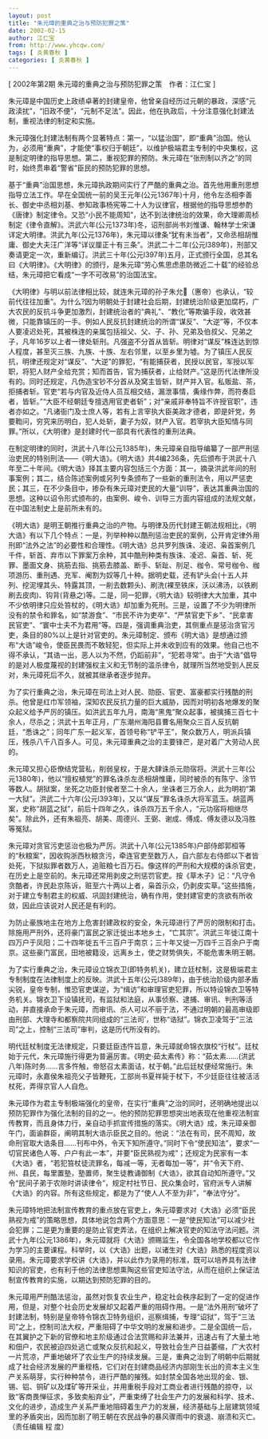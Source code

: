 ```yaml
---
layout: post
title: "朱元璋的重典之治与预防犯罪之策"
date: 2002-02-15
author: 江仁宝
from: http://www.yhcqw.com/
tags: [ 炎黄春秋 ]
categories: [ 炎黄春秋 ]
---
```



[ 2002年第2期 朱元璋的重典之治与预防犯罪之策　作者：江仁宝 ]


朱元璋是中国历史上政绩卓著的封建皇帝，他曾亲自经历过元朝的暴政，深感“元政渎扰”，“旧政不便”，“元制不足法”。因此，他在执政后，十分注意强化封建法制，重视法律的制定和实施。


朱元璋强化封建法制有两个显著特点：第一，“以猛治国”，即“重典”治国。他认为，必须用“重典”，才能使“事权归于朝廷”，以维护极端君主专制的中央集权，这是制定明律的指导思想。第二，重视犯罪的预防。朱元璋在“张刑制以齐之”的同时，始终贯串着“警省”臣民的预防犯罪的思想。


基于“重典”治国思想，朱元璋执政期间实行了严酷的重典之治。首先他用重刑思想指导立法工作。早在全国统一前的吴王元年(公元1367年)十月，他令左丞相李善长、御史中丞相刘基、参知政事杨宪等二十人为议律官，根据他的指导思想参酌《唐律》制定律令。又恐“小民不能周知”，达不到法律统治的效果，命大理卿周桢制定《律令直解》。洪武六年(公元1373年)冬，诏刑部尚书刘惟谦、翰林学士宋谦详定大明律。洪武九年(公元1376年)，朱元璋以律条“犹有未当者”，又命丞相胡惟庸、御史大夫汪广洋等“详议厘正十有三条”。洪武二十二年(公元l389年)，刑部又奏请更定一次，重新编订。洪武三十年(公元l397年)五月，正式颁行全国，总其名曰《大明律》。《大明律》的颁行，是朱元璋“劳心焦思虑患防微近二十载”的经验总结，朱元璋把它看成“一字不可改易”的治国法宝。


《大明律》与明以前法律相比较，就连朱元璋的孙子朱允（惠帝）也承认，“较前代往往加重”。为什么?因为明朝处于封建社会后期，封建统治阶级更加腐朽，广大农民的反抗斗争更加激烈，封建统治者的“典礼”、“教化”等欺骗手段，收效甚微，只能靠镇压的一手。例如人民反抗封建统治的所谓“谋反”、“大逆”等，不仅本人要凌迟处死，其被株连的亲属包括祖父、父、子、孙、兄弟及伯叔父、兄弟之子，凡年16岁以上者一律处斩刑。凡强盗不分首从皆斩。明律对“谋反”株连达到惊人程度，甚至灭三族、九族、十族、左右邻里，以至乡里为墟。为了镇压人民反抗，明律还规定对“谋反”、“大逆”的罪犯，“有能捕获者，民授以民官，军授以军职，将犯人财产全给充赏；知而首告，官为捕获者，止给财产。”这是历代法律所没有的。同时还规定，凡伪造宝钞不分首从及窝主皆斩，财产并入官。私贩盐、茶，拒捕者斩。官吏“若与内官及近侍人员互相交结，漏泄事情，夤缘作弊，而符奏启者，皆斩。”“大臣不经朝廷专擅选用官吏者斩”；对“亲戚非奉特旨不许授官职”，违者亦如之。“凡诸衙门及士庶人等，若有上言宰执大臣美政才德者，即是奸党，务要鞫问，穷究来历明白，犯人处斩，妻子为奴，财产入官。若宰执大臣知情与同罪。”所以，《大明律》是封建时代一部具有代表性的重刑法典。


在制定明律的同时，洪武十八年(公元1385年)，朱元璋亲自指导编纂了一部严刑惩治吏民的特别刑法——《明大诰》。《明大诰》共4编236条，先后颁布于洪武十八年至二十年间。《明大诰》择其主要内容包括三个方面：其一，摘录洪武年间的刑事案例；其二，结合陈述案例或另列专条颁布了一些新的重刑法令，用以严惩吏民；其三，在不少条目中，掺杂有朱元璋对吏民的大量“训导”，表达其重典治国的思想。这种以诏令形式颁布的，由案例、峻令、训导三方面内容组成的法规文献，在中国法制史上是前所未有的。


《明大诰》是明王朝推行重典之治的产物。与明律及历代封建王朝法规相比，《明大诰》有以下几个特点：一是，列举种种以酷刑惩治吏民的案例，公开肯定律外用刑即“法外之法”的必要性和合理性。《明大诰》总共罗列族诛、凌迟、枭首案例几千件，斩首、弃市以下罪案万余种，其中酷刑种类有族诛、凌迟、枭首、斩、死罪、墨面文身、挑筋去指、挑筋去膝盖、断手、斩趾、刖足、枷令、常号枷令、枷项游历、重刑遇、充军、阉割为奴等几十种。据明史载，还有铲头会(十五人并列、挖泥埋其头、特露其顶，一削去数颗头)、刷洗(裸至铁床，沃以沸汤，以铁刷刷去皮肉)、钩背(背悬之)等。二是，同一犯罪，《明大诰》较明律大大加重，其中不少依明律只应处笞杖的，《明大诰》却加重为死刑。三是，设置了不少为明律所没有的禁令和罪名，如“禁游食”、“市民不许为吏卒”、“严禁官吏下乡”、“民拿害民官吏”、“寰中士夫不为君用”等。四是，强调重典治吏，其侧重点是惩治贪官污吏，条目的80%以上是针对官吏的。朱元璋制定、颁布《明大诰》是想通过颁布“大诰”峻令，使臣民畏而不敢轻犯，但实际上并未收到应有的效果。他自己也不得不承认，“其诰一出，恶人以为不然，仍蹈前非”，“犯若寻常”。由于“大诰”倡导的是对人极度蔑视的封建强权主义和无节制的滥杀律令，就理所当然地受到人民反对，朱元璋死后不久，就被其继承者逐步抛弃。


为了实行重典之治，朱元璋在司法上对人民、勋臣、官吏、富豪都实行残酷的刑杀。他曾是红巾军领袖，深知农民反抗力量的巨大威胁，因而对明初各地爆发的聚众起义给予严厉的镇压。如洪武五年九月，南海“黑鬼”聚众起事，被擒捕三百七十余人，尽杀之；洪武十五年正月，广东潮州海阳县曹名用聚众三百人反抗朝廷，“悉诛之”；同年广东一起义军，首领号称“铲平王”，聚众数万人，明派兵镇压，残杀八千八百多人。可见，朱元璋重典之治的主要锋芒，是对着广大劳动人民的。


朱元璋又担心臣僚结党营私，削弱皇权，于是大肆诛杀元勋宿将。洪武十三年(公元1380年)，他以“擅权植党”的罪名诛杀左丞相胡惟庸，同时被杀的有陈宁、涂节等数人。胡狱案，坐死之功臣封侯者至二十余人，坐诛者三万余人，此为明初“第一大狱”。洪武二十六年(公元l393年)，又以“谋反”罪名诛杀大将军蓝玉。胡蓝两案，史称“胡蓝之狱”，前后十四年之久，诛杀四万五千余人，“元功宿将相继尽矣”。除此外，还有朱祖亮、胡美、周德兴、王弼、谢成、傅成、傅友德以及冯胜等冤狱。


朱元璋对贪官污吏惩治也极为严厉。洪武十八年(公元1385年)户部侍郎郭桓等的“秋粮案”，因收购浙西秋粮贪污，牵连官吏至数万人，自六部左右侍郎以下者皆处死，下狱拟罪者数万人，追赃粮七百万石。像这样的严刑和大规模的诛杀官吏，在历史上是空前的。朱元璋还常用剥皮之刑惩罚官吏。按《草木子》记：“凡守令贪酷者，许民赴京陈诉，赃至六十两以上者，枭首示众，仍剥皮实草。”这些措施，对于建立专制君主的权威、巩固封建统治，确有作用，使封建官吏的贪欲有所收敛，因此应该说对人民还是有利的。


为防止豪族地主在地方上危害封建政权的安全，朱元璋进行了严厉的限制和打击。除施用严刑外，还将豪门富民之家迁徙出本地乡土，“亡其宗”。洪武三年徙江南十四万户于凤阳；二十四年徙五千三百户于南京；三十年又徙一万四千三百余户于南京。这些豪门富民，田地被籍没，远离乡土，使之财势俱失，不能危害朱明王朝。


为了实行重典之治，朱元璋设立锦衣卫(即特务机关)，建立廷杖制，这是极端君主专制制度在法律制度上的反映。洪武十五年(公元l389年)，由于统治阶级内部矛盾尖锐，皇帝专制，惟恐官吏谋逆，为“缉访”和审理官吏犯罪，所以特设锦衣卫等特务机关。锦衣卫下设镇抚司，有监狱和法庭，从事侦察、逮捕、审讯、判刑等活动，并直接承命于朱元璋，而审讯、杀人可以不丽于法，不通过明朝的最高审级即由刑部、大理寺和都察院共同组成的“三法司’，世称“诰狱”。锦衣卫凌驾于“三法司”之上，控制“三法司”审判，这是历代所没有的。


明代廷杖制度无法律规定，只要廷臣违忤旨意，朱元璋就命锦衣旗校“行杖”。廷杖始于元代，朱元璋施行得更为普遍厉害。《明史·茹太素传》称：“茹太素……(洪武八年)陈时务……言多忤触，帝怒召太素面诘，杖于朝。”此后廷杖便经常施行。朱元璋时，永嘉侯朱祖亮父子皆鞭死，工部尚书夏祥毙于杖下，不少廷臣往往被活活杖死，弄得京官人人自危。


朱元璋作为君主专制极端强化的皇帝，在实行“重典”之治的同时，还明确地提出以预防犯罪作为强化法制的目的之一。他的预防犯罪思想突出地表现在他重视法制宣传教育，而且身体力行，亲自动手抓宣传措施的落实。《明大诰》成，朱元璋亲御午门，面谕群臣，阐明其制大诰示臣民之目的。他说：“法在有司，民不周知，故命刑官取大诰条目……刊布中外，令天下知所遵守。”同时下令“使民知法”，要求“一切官民诸色人等、户户有此一本”，并要“臣民熟视为戒”；还规定为民家有一本《大诰》者，“若犯笞杖徒流罪名，每减一等，无者每加一等”，并“令天下府、州、县民，每里置塾，塾置师，聚生徒教诵御制《大诰》，欲其自动知所遵守。”又令“民间子弟于农隙时讲读律令”，规定村社节日、民众集会时，官府派专人讲解《大诰》的内容。所有这些规定，都是为了“使人人不至为非”，“奉法守分”。


朱元璋特地把法制宣传教育的重点放在官吏上，朱元璋要求对《大诰》必须“臣民熟视为戒”的策略思想，具体地说包含两个方面意思：一是“使民知法”可以减少社会犯罪；二是更为重要的是防止官吏弄法，在组织上解决官吏的知法守法问题。洪武十九年(公元1386年)，朱元璋就将《大诰》颁赐监生，令全国各地学校都以它作为学习的主要课程。科举时，以《大诰》出题，以诸生对《大诰》熟悉的程度资以录用。朱元璋要求学校讲《大诰》，并以此作为录用的标准，既可以培养具有法律知识的官吏，也有利于他的法律思想熏陶这些官吏知法守法，从而在组织上保证法制宣传教育的实施，以期达到预防犯罪的目的。


朱元璋用严刑酷法惩治，虽然对恢复农业生产，稳定社会秩序起到了一定的促进作用，但是，对整个社会历史发展却又起着严重的阻碍作用。一是“法外用刑”破坏了封建法制，特别是皇帝特令锦衣卫特务组织，巡察缉捕，专理“诏狱”，驾于“三法司”之上，控制司法大权，严重阻碍了中华文明的发展和进步。二是全国统一后，在其翼护之下新的官僚和地主阶级通过合法赏赐和非法兼并，迅速占有了大量土地和佃户，农民被迫四处逃亡或聚众反抗和起义，导致社会生产日益萎缩，广大农村一片荒凉，严重地破坏了农业生产的持续发展。三是，重典之治到了明朝中后期就成了社会经济发展的严重桎梏，它们对在封建商品经济内部刚生长出的资本主义生产关系萌芽，实行种种禁令，进行严酷的摧残。如封禁全国各地出现的金、银、锡、铝、铜矿以及煤矿等开采业，并用重税手段对工商业者进行残酷的掠夺，以致“客商畏惮征求，多致卖船弃业”，严重束缚了社会生产力的发展和科学、技术、文化的进步，造成生产关系严重地阻碍着生产力的发展，经济基础与上层建筑领域里的矛盾突出，因而加剧了明王朝在农民战争的暴风骤雨中的衰退、崩溃和灭亡。（责任编辑 
程 度）


